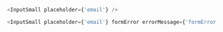 ```js
  <InputSmall placeholder={'email'} />
```

```js
  <InputSmall placeholder={'email'} formError errorMessage={'formError'}/>
```
